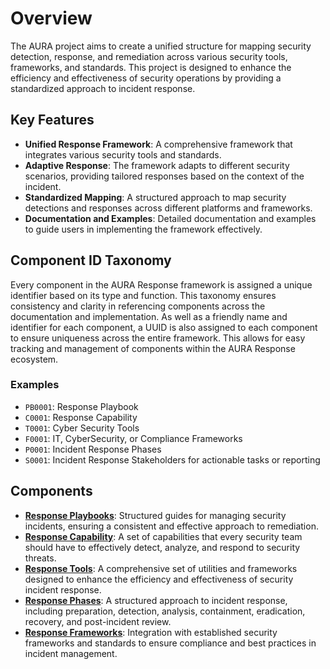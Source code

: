 # Overview

The AURA project aims to create a unified structure for mapping security detection, response, and remediation across various security tools, frameworks, and standards. This project is designed to enhance the efficiency and effectiveness of security operations by providing a standardized approach to incident response.

## Key Features

- **Unified Response Framework**: A comprehensive framework that integrates various security tools and standards.
- **Adaptive Response**: The framework adapts to different security scenarios, providing tailored responses based on the context of the incident.
- **Standardized Mapping**: A structured approach to map security detections and responses across different platforms and frameworks.
- **Documentation and Examples**: Detailed documentation and examples to guide users in implementing the framework effectively.

## Component ID Taxonomy

Every component in the AURA Response framework is assigned a unique identifier based on its type and function. This taxonomy ensures consistency and clarity in referencing components across the documentation and implementation. As well as a friendly name and identifier for each component, a UUID is also assigned to each component to ensure uniqueness across the entire framework. This allows for easy tracking and management of components within the AURA Response ecosystem.

### Examples

- `PB0001`: Response Playbook
- `C0001`: Response Capability
- `T0001`: Cyber Security Tools
- `F0001`: IT, CyberSecurity, or Compliance Frameworks
- `P0001`: Incident Response Phases
- `S0001`: Incident Response Stakeholders for actionable tasks or reporting

## Components

- **[Response Playbooks](documentation/playbooks.md)**: Structured guides for managing security incidents, ensuring a consistent and effective approach to remediation.
- **[Response Capability](documentation/capability.md)**: A set of capabilities that every security team should have to effectively detect, analyze, and respond to security threats.
- **[Response Tools](documentation/tools.md)**: A comprehensive set of utilities and frameworks designed to enhance the efficiency and effectiveness of security incident response.
- **[Response Phases](documentation/phases.md)**: A structured approach to incident response, including preparation, detection, analysis, containment, eradication, recovery, and post-incident review.
- **[Response Frameworks](documentation/frameworks.md)**: Integration with established security frameworks and standards to ensure compliance and best practices in incident management.